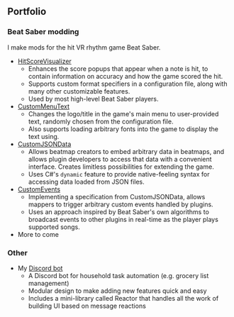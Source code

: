 ## Portfolio

### Beat Saber modding
I make mods for the hit VR rhythm game Beat Saber.
- [HitScoreVisualizer](/hitscorevisualizer.html)
	- Enhances the score popups that appear when a note is hit, to contain information on accuracy and how the game scored the hit.
	- Supports custom format specifiers in a configuration file, along with many other customizable features.
	- Used by most high-level Beat Saber players.
- [CustomMenuText](/custommenutext.html)
	- Changes the logo/title in the game's main menu to user-provided text, randomly chosen from the configuration file.
	- Also supports loading arbitrary fonts into the game to display the text using.
- [CustomJSONData](/customjsondata.html)
	- Allows beatmap creators to embed arbitrary data in beatmaps, and allows plugin developers to access that data with a convenient interface. Creates limitless possibilities for extending the game.
	- Uses C#'s `dynamic` feature to provide native-feeling syntax for accessing data loaded from JSON files.
- [CustomEvents](/customevents.html)
	- Implementing a specification from CustomJSONData, allows mappers to trigger arbitrary custom events handled by plugins. 
	- Uses an approach inspired by Beat Saber's own algorithms to broadcast events to other plugins in real-time as the player plays supported songs.
- More to come

### Other
- My [Discord bot](https://github.com/artemiswkearney/artibot)
	- A Discord bot for household task automation (e.g. grocery list management)
	- Modular design to make adding new features quick and easy
	- Includes a mini-library called Reactor that handles all the work of building UI based on message reactions
